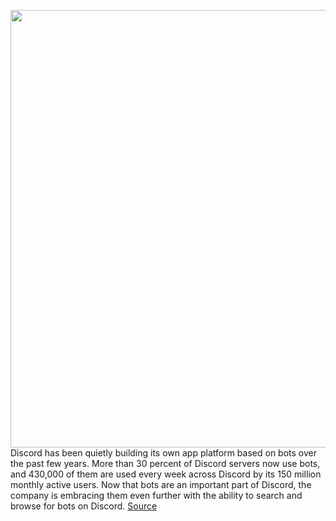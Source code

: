 <img src='https://cdn.vox-cdn.com/thumbor/3_S3NksxIEiEPENSJG-oC1dssgg=/0x0:2040x1360/1200x800/filters:focal(857x517:1183x843)/cdn.vox-cdn.com/uploads/chorus_image/image/70155944/acastro_210129_1777_discord_0001.0.jpg' width='700px' /><br/>
Discord has been quietly building its own app platform based on bots over the past few years. More than 30 percent of Discord servers now use bots, and 430,000 of them are used every week across Discord by its 150 million monthly active users. Now that bots are an important part of Discord, the company is embracing them even further with the ability to search and browse for bots on Discord.
<a href='https://www.theverge.com/2021/11/17/22787018/discord-bots-app-discovery-platform'> Source <a/>
